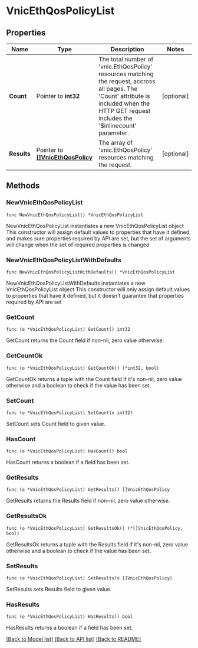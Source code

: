 # VnicEthQosPolicyList

## Properties

Name | Type | Description | Notes
------------ | ------------- | ------------- | -------------
**Count** | Pointer to **int32** | The total number of &#39;vnic.EthQosPolicy&#39; resources matching the request, accross all pages. The &#39;Count&#39; attribute is included when the HTTP GET request includes the &#39;$inlinecount&#39; parameter. | [optional] 
**Results** | Pointer to [**[]VnicEthQosPolicy**](vnic.EthQosPolicy.md) | The array of &#39;vnic.EthQosPolicy&#39; resources matching the request. | [optional] 

## Methods

### NewVnicEthQosPolicyList

`func NewVnicEthQosPolicyList() *VnicEthQosPolicyList`

NewVnicEthQosPolicyList instantiates a new VnicEthQosPolicyList object
This constructor will assign default values to properties that have it defined,
and makes sure properties required by API are set, but the set of arguments
will change when the set of required properties is changed

### NewVnicEthQosPolicyListWithDefaults

`func NewVnicEthQosPolicyListWithDefaults() *VnicEthQosPolicyList`

NewVnicEthQosPolicyListWithDefaults instantiates a new VnicEthQosPolicyList object
This constructor will only assign default values to properties that have it defined,
but it doesn't guarantee that properties required by API are set

### GetCount

`func (o *VnicEthQosPolicyList) GetCount() int32`

GetCount returns the Count field if non-nil, zero value otherwise.

### GetCountOk

`func (o *VnicEthQosPolicyList) GetCountOk() (*int32, bool)`

GetCountOk returns a tuple with the Count field if it's non-nil, zero value otherwise
and a boolean to check if the value has been set.

### SetCount

`func (o *VnicEthQosPolicyList) SetCount(v int32)`

SetCount sets Count field to given value.

### HasCount

`func (o *VnicEthQosPolicyList) HasCount() bool`

HasCount returns a boolean if a field has been set.

### GetResults

`func (o *VnicEthQosPolicyList) GetResults() []VnicEthQosPolicy`

GetResults returns the Results field if non-nil, zero value otherwise.

### GetResultsOk

`func (o *VnicEthQosPolicyList) GetResultsOk() (*[]VnicEthQosPolicy, bool)`

GetResultsOk returns a tuple with the Results field if it's non-nil, zero value otherwise
and a boolean to check if the value has been set.

### SetResults

`func (o *VnicEthQosPolicyList) SetResults(v []VnicEthQosPolicy)`

SetResults sets Results field to given value.

### HasResults

`func (o *VnicEthQosPolicyList) HasResults() bool`

HasResults returns a boolean if a field has been set.


[[Back to Model list]](../README.md#documentation-for-models) [[Back to API list]](../README.md#documentation-for-api-endpoints) [[Back to README]](../README.md)


